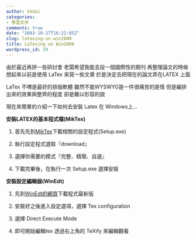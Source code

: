 ```yaml
---
author: kkdai
categories:
- 學習文件
comments: true
date: "2003-10-17T16:22:05Z"
slug: latexing-on-win2000
title: LaTexing on Win2000
wordpress_id: 29
---
```



由於最近再拼一些研討會
老闆希望我能去投一個國際性的期刊
再整理論文的時候  想起來以前是使用 LaTex 來寫一些文章
於是決定去把現在的論文弄在LATEX 上面
    
LaTex 不喟是最好的排版軟體
雖然不能WYSWYG是一件很痛苦的是情
但是編排出來的效果與整齊的程度
卻是難以形容的說
    
    
現在來簡單的介紹一下如何去安裝 Latex 在 Windows上...
    


<!--more-->


**安裝LATEX的基本程式檔(MikTex)**





  
  1. 首先先到[MikTex](http://www.miktex.org/)下載相關的設定程式(Setup.exe)

  
  2. 執行設定程式選取『download』

  
  3. 選擇你需要的模式『完整、精簡、自選』

  
  4. 下載完畢後，在執行一次 Setup.exe 選擇安裝




**安裝設定編輯器(WinEdt)**





  
  1. 先到[WinEdt的網頁](http://www.winedt.com/)下載程式最新版

  
  2. 安裝好之後進入設定選項，選擇 Tex configuration

  
  3. 選擇 Direct Execute Mode

  
  4. 即可開始編輯tex 透過右上角的 TeXify 來編輯觀看


